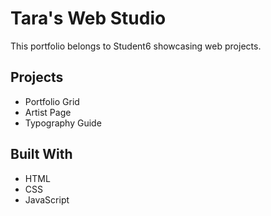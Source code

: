 # Tara's Web Studio

This portfolio belongs to Student6 showcasing web projects.

## Projects
- Portfolio Grid
- Artist Page
- Typography Guide

## Built With
- HTML
- CSS
- JavaScript
